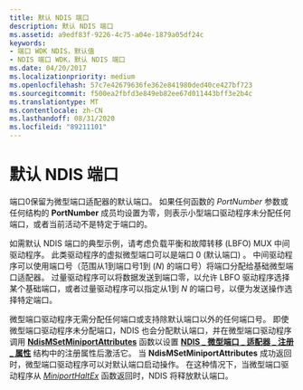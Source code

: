 ```yaml
---
title: 默认 NDIS 端口
description: 默认 NDIS 端口
ms.assetid: a9edf83f-9226-4c75-a04e-1879a05df24c
keywords:
- 端口 WDK NDIS，默认值
- NDIS 端口 WDK，默认 NDIS 端口
ms.date: 04/20/2017
ms.localizationpriority: medium
ms.openlocfilehash: 57c7e42679636fe362e841980ded40ce427bf723
ms.sourcegitcommit: f500ea2fbfd3e849eb82ee67d011443bff3e2b4c
ms.translationtype: MT
ms.contentlocale: zh-CN
ms.lasthandoff: 08/31/2020
ms.locfileid: "89211101"
---
```

# <a name="default-ndis-port"></a>默认 NDIS 端口





端口0保留为微型端口适配器的默认端口。 如果任何函数的 *PortNumber* 参数或任何结构的 **PortNumber** 成员均设置为零，则表示小型端口驱动程序未分配任何端口，或者当前活动不是特定于端口的。

如需默认 NDIS 端口的典型示例，请考虑负载平衡和故障转移 (LBFO) MUX 中间驱动程序。 此类驱动程序的虚拟微型端口可以是端口 0 (默认端口) 。 中间驱动程序可以使用端口号（范围从1到端口号1到 (*N*) 的端口号）将端口分配给基础微型端口适配器。 过量驱动程序可以将数据发送到端口零，以允许 LBFO 驱动程序选择某个基础端口，或者过量驱动程序可以指定从1到 *N* 的端口号，以便为发送操作选择特定端口。

微型端口驱动程序无需分配任何端口或支持除默认端口以外的任何端口号。 即使微型端口驱动程序未分配端口，NDIS 也会分配默认端口，并在微型端口驱动程序调用 [**NdisMSetMiniportAttributes**](/windows-hardware/drivers/ddi/ndis/nf-ndis-ndismsetminiportattributes) 函数以设置 [**NDIS \_ 微型端口 \_ 适配器 \_ 注册 \_ 属性**](/windows-hardware/drivers/ddi/ndis/ns-ndis-_ndis_miniport_adapter_registration_attributes) 结构中的注册属性后激活它。 当 **NdisMSetMiniportAttributes** 成功返回时，微型端口驱动程序可以对默认端口启动操作。 在这种情况下，当微型端口驱动程序从 [*MiniportHaltEx*](/windows-hardware/drivers/ddi/ndis/nc-ndis-miniport_halt) 函数返回时，NDIS 将释放默认端口。

 

